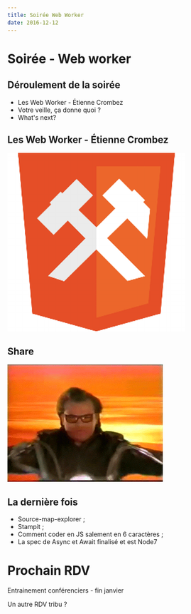 ```yaml
---
title: Soirée Web Worker
date: 2016-12-12
---
```



<!-- .slide: data-background="#000000" -->
# Soirée - Web worker



<!-- .slide: data-background="#000000" -->
## Déroulement de la soirée

- Les Web Worker - Étienne Crombez
- Votre veille, ça donne quoi ?
- What's next?



<!-- .slide: data-background="#000000" -->
## Les Web Worker - Étienne Crombez
![](../assets/webWorker.png)



<!-- .slide: data-background="#000000" -->
## Share

![Share](../assets/share.gif)


<!-- .slide: data-background="#000000" -->
## La dernière fois
- Source-map-explorer ;
- Stampit ;
- Comment coder en JS salement en 6 caractères ;
- La spec de Async et Await finalisé et est Node7



<!-- .slide: data-background="#000000" -->
# Prochain RDV

Entrainement conférenciers - fin janvier

Un autre RDV tribu ?
